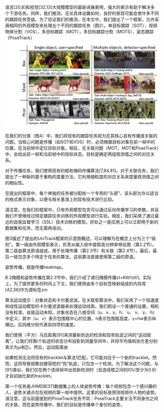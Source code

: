 语言[20,8]和视觉[32,13]大规模模型的最新进展表明，强大的表示有助于解决多个下游任务。同样，我们推测，无论具体设置如何，良好的表现可能会使许多不同的跟踪任务受益。为了验证我们的推测，在本文中，我们提出了一个框架，允许采用相同的外观模型来处理五个不同的跟踪任务（图2）。单目标跟踪（SOT），视频物体分割（VOS），多目标跟踪（MOT），多目标跟踪分割（MOTS），姿态跟踪（PoseTrack）
![](img_2.png)


在我们的分类（图4）中，我们将现有的跟踪任务视为在其核心具有传播或关联的问题。当核心问题是传播（如SOT和VOS）时，必须根据目标对象在前一帧中的位置，在当前帧中定位目标对象。相反，在关联问题（MOT、MOT和PoseTrack）中，会给出前一帧和当前帧中的目标状态，目标是确定两组观测值之间的对应关系。 

对于传播任务，我们使用现有的框和掩码传播算法[7,84,81]。对于关联任务，我们提出了一种新的基于重构的度量方法，它利用细粒度的对应关系来度量观测值之间的相似性。

在提出的框架中，每个单独的任务被分配给一个专用的“头部”，该头部允许以适当的格式表示对象，以便与相关基准上的现有技术进行比较。

请注意，在我们的框架中，只有外观模型包含可以通过反向传播学习的参数，并且我们不使用经过特定跟踪任务训练的外观模型进行实验。相反，我们采用了通过最近的自我监督学习（SSL）技术训练的模型。好处之一是应用上可以立即用于新的数据集和任务，而无需再培训。

图3描述了提出的UniTrack框架的示意图概述，可以理解为在概念上分为三个“级别”。第一级由外观模型表示，负责从输入帧中提取高分辨率特征图（第2.2节）。第二级由算法原语组成，用于处理传播（第2.3节）和关联（第2.4节）。最后，最后一级包含多个特定于任务的算法，这些算法直接使用第二级的原语。


姿势传播。就是传播heatmap。


B.2掩模和姿势传播在第2.3节中，我们介绍了递归掩模传播zt=Kttt1ztt1。实际上，为了提供更多的时间上下文，我们使用由多个前标签映射组成的内存库[42,36]作为源标签zm


算法运动提示：对象状态和卡尔曼滤波。在关联型算法中，我们采用了一个恒速度和线性运动模型的卡尔曼滤波器来处理运动线索。我们假设一个普通的设置，相机没有校准，自我运动未知。对象状态在八维空间（u、v、γ、h、˙u、˙v、˙γ、˙h）中定义，其中（u、v）表示包围框中心的位置，h表示包围框高度，γ=hw表示纵横比。后四维分别代表前四项的速度。

我们使用（平方）马氏距离[91]来测量新到达的检测和现有轨迹之间的“运动距离”。让我们将第i个轨迹的状态分布投影到测量空间中，并将平均值和协方差分别表示为µi和∑i。然后，运动距离由

如果检测无法将现有的tracklet与算法1匹配，它可能对应于一个新的tracklet。然而，这将导致频繁创建简短的“伪”轨迹，只包含一个检测。为了解决这个问题，与[91]类似，我们仅在两个连续帧中出现新检测时（且连续框之间的IOU至少为0.8）才会初始化新的tracklet。


第一个任务是JHMDB[37]数据集上的人体姿势传播：每个视频包含一个感兴趣的人，姿势关键点仅在视频的第一帧中提供。这里的目标是预测视频中人物的姿势。请注意，这与前面提到的PoseTrack任务不同：PoseTrack主要关注不同身份之间的关联，而在姿势传播中，我们的目标是传播单个身份的姿势。

